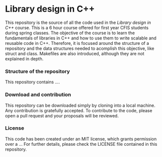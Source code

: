 # Library design in C++
This repository is the source of all the code used in the *Library design in C++* course. This is a 6 hour course offered for first year CFIS students during spring classes. The objective of the course is to learn the fundamentals of libraries in C++ and how to use them to write scalable and reusable code in C++. Therefore, it is focused around the structure of a repository and the data structures needed to acomplish this objective, like struct and class. Makefiles are also introduced, although they are not explained in depth.

### Structure of the repository
This repository contains ....

### Download and contribution
This repository can be downloaded simply by cloning into a local machine. Any contribution is gratefully accepted. To contribute to the code, please open a pull request and your proposals will be reviewed.

### License
This code has been created under an MIT license, which grants permission over a ... For further details, please check the LICENSE file contained in this repository.
